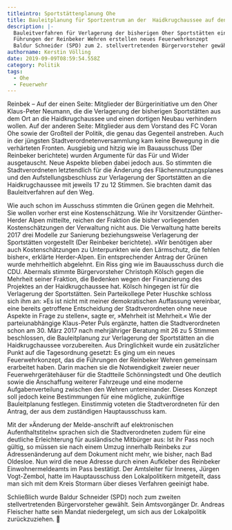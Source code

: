 ```yaml
---
titleintro: Sportstättenplanung Ohe
title: Bauleitplanung für Sportzentrum an der  Haidkrugchaussee auf den Weg gebracht
description: |-
  Bauleitverfahren für Verlagerung der bisherigen Oher Sportstätten eingeleitet.
  Führungen der Reinbeker Wehren erstellen neues Feuerwehrkonzept
  Baldur Schneider (SPD) zum 2. stellvertretenden Bürgervorsteher gewählt.
authorname: Kerstin Völling
date: 2019-09-09T08:59:54.558Z
category: Politik
tags:
  - Ohe
  - Feuerwehr
---
```

Reinbek – Auf der einen Seite: Mitglieder der Bürgerinitiative um den Oher Klaus-Peter Neumann, die die Verlagerung der bisherigen Sportstätten aus dem Ort an die Haidkrugchaussee und einen dortigen Neubau verhindern wollen. Auf der anderen Seite: Mitglieder aus dem Vorstand des FC Voran Ohe sowie der Großteil der Politik, die genau das Gegenteil anstreben. Auch in der jüngsten Stadtverordnetenversammlung kam keine Bewegung in die verhärteten Fronten. Ausgiebig und hitzig wie im Bauausschuss (Der Reinbeker berichtete) wurden Argumente für das Für und Wider ausgetauscht. Neue Aspekte blieben dabei jedoch aus. So stimmten die Stadtverordneten letztendlich für die Änderung des Flächennutzungsplanes und den Aufstellungsbeschluss zur Verlagerung der Sportstätten an die Haidkrugchaussee mit jeweils 17 zu 12 Stimmen. Sie brachten damit das Bauleitverfahren auf den Weg. 

Wie auch schon im Ausschuss stimmten die Grünen gegen die Mehrheit. Sie wollen vorher erst eine Kostenschätzung. Wie ihr Vorsitzender Günther-Herder Alpen mitteilte, reichen der Fraktion die bisher vorliegenden Kostenschätzungen der Verwaltung nicht aus. Die Verwaltung hatte bereits 2017 drei Modelle zur Sanierung beziehungsweise Verlagerung der Sportstätten vorgestellt (Der Reinbeker berichtete). »Wir benötigen aber auch Kostenschätzungen zu Unterpunkten wie den Lärmschutz, die fehlen bisher«, erklärte Herder-Alpen. Ein entsprechender Antrag der Grünen wurde mehrheitlich abgelehnt. Ein Riss ging wie im Bauausschuss durch die CDU. Abermals stimmte Bürgervorsteher Christoph Kölsch gegen die Mehrheit seiner Fraktion, die Bedenken wegen der Finanzierung des Projektes  an der Haidkrugchaussee hat. Kölsch hingegen ist für die Verlagerung der Sportstätten. Sein Parteikollege Peter Huschke schloss sich ihm an: »Es ist nicht mit meiner demokratischen Auffassung vereinbar, eine bereits getroffene Entscheidung der Stadtverordneten ohne neue Aspekte in Frage zu stellen«, sagte er, »Mehrheit ist Mehrheit.« Wie der parteiunabhängige Klaus-Peter Puls ergänzte, hatten die Stadtverordneten schon am 30. März 2017 nach mehrjähriger Beratung mit 26 zu 5 Stimmen beschlossen, die Bauleitplanung zur Verlagerung der Sportstätten an die Haidkrugchaussee vorzubereiten. Aus Dringlichkeit wurde ein zusätzlicher Punkt auf die Tagesordnung gesetzt: Es ging um ein neues Feuerwehrkonzept, das die Führungen der Reinbeker Wehren gemeinsam erarbeitet haben. Darin machen sie die Notwendigkeit zweier neuer Feuerwehrgerätehäuser für die Stadtteile Schönningstedt und Ohe deutlich sowie die Anschaffung weiterer Fahrzeuge und eine moderne Aufgabenverteilung zwischen den Wehren untereinander. Dieses Konzept soll jedoch keine Bestimmungen für eine mögliche, zukünftige Bauleitplanung festlegen. Einstimmig voteten die Stadtverordneten für den Antrag, der aus dem zuständigen Hauptausschuss kam.

Mit der »Änderung der Melde-anschrift auf elektronischen Aufenthaltstiteln« sprachen sich die Stadtverordneten zudem für eine deutliche Erleichterung für ausländische Mitbürger aus: Ist ihr Pass noch gültig, so müssen sie nach einem Umzug innerhalb Reinbeks zur Adressenänderung auf dem Dokument nicht mehr, wie bisher, nach Bad Oldesloe. Nun wird die neue Adresse durch einen Aufkleber des Reinbeker Einwohnermeldeamts im Pass bestätigt. Der Amtsleiter für Inneres, Jürgen Vogt-Zembol, hatte im Hauptausschuss den Lokalpolitikern mitgeteilt, dass man sich mit dem Kreis Stormarn über dieses Verfahren geeinigt habe.  

Schließlich wurde Baldur Schneider (SPD) noch zum zweiten stellvertretenden Bürgervorsteher gewählt. Sein Amtsvorgänger Dr. Andreas Fleischer hatte sein Mandat niedergelegt, um sich aus der Lokalpolitik zurückzuziehen.
